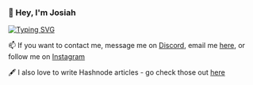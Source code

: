 ### 👋 Hey, I'm Josiah

[![Typing SVG](https://readme-typing-svg.herokuapp.com?font=Roboto&color=F5F5F5&lines=14+year+old;ML%2FAI+aficionado;Budding+Mathematician;Cellist;Bubble+Tea+Connoisseur)](https://git.io/typing-svg)

📫 If you want to contact me, message me on [Discord](https://discord.com/users/675147870428725268), email me [here](josmowork@gmail.com), or follow me on [Instagram](https://www.instagram.com/josiah.mo07/?hl=en)


🖋️ I also love to write Hashnode articles - go check those out [here](https://neclo.hashnode.dev/)












<!--
**Amdirpherian/Amdirpherian** is a ✨ _special_ ✨ repository because its `README.md` (this file) appears on your GitHub profile.

